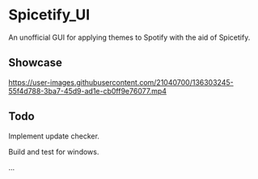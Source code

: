 # Spicetify_UI
An unofficial GUI for applying themes to Spotify with the aid of Spicetify.

## Showcase
https://user-images.githubusercontent.com/21040700/136303245-55f4d788-3ba7-45d9-ad1e-cb0ff9e76077.mp4


## Todo 
Implement update checker.

Build and test for windows.

...
